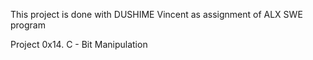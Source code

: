 This project is done with DUSHIME Vincent as assignment of ALX SWE program

Project
0x14. C - Bit Manipulation

